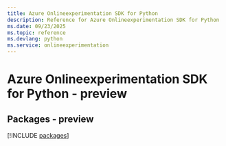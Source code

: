 ```yaml
---
title: Azure Onlineexperimentation SDK for Python
description: Reference for Azure Onlineexperimentation SDK for Python
ms.date: 09/23/2025
ms.topic: reference
ms.devlang: python
ms.service: onlineexperimentation
---
```

# Azure Onlineexperimentation SDK for Python - preview
## Packages - preview
[!INCLUDE [packages](onlineexperimentation-index.md)]